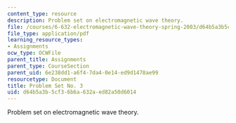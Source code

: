 ```yaml
---
content_type: resource
description: Problem set on electromagnetic wave theory.
file: /courses/6-632-electromagnetic-wave-theory-spring-2003/d64b5a3b5cf36b6a632aed82a50d6014_ps3.pdf
file_type: application/pdf
learning_resource_types:
- Assignments
ocw_type: OCWFile
parent_title: Assignments
parent_type: CourseSection
parent_uid: 6e238dd1-a6f4-7da4-0e14-ed9d1478ae99
resourcetype: Document
title: Problem Set No. 3
uid: d64b5a3b-5cf3-6b6a-632a-ed82a50d6014
---
```

Problem set on electromagnetic wave theory.

